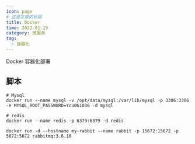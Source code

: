 ```yaml
---
icon: page
# 这是文章的标题
title: Docker
time: 2022-01-19
category: 微服务
tag:
  - 容器化
---
```


Docker 容器化部署

<!-- more -->

## 脚本

```shell
# Mysql
docker run --name mysql -v /opt/data/mysql:/var/lib/mysql -p 3306:3306 -e MYSQL_ROOT_PASSWORD=Ycu061036 -d mysql 
```

```shell
# redis
docker run --name redis -p 6379:6379 -d redis
```

```shell
docker run -d --hostname my-rabbit --name rabbit -p 15672:15672 -p 5672:5672 rabbitmq:3.6.10
```
